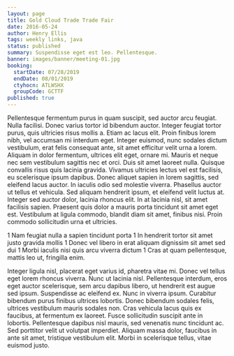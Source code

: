 ```yaml
---
layout: page
title: Gold Cloud Trade Trade Fair
date: 2016-05-24
author: Henry Ellis
tags: weekly links, java
status: published
summary: Suspendisse eget est leo. Pellentesque.
banner: images/banner/meeting-01.jpg
booking:
  startDate: 07/28/2019
  endDate: 08/01/2019
  ctyhocn: ATLWSHX
  groupCode: GCTTF
published: true
---
```

Pellentesque fermentum purus in quam suscipit, sed auctor arcu feugiat. Nulla facilisi. Donec varius tortor id bibendum auctor. Integer feugiat tortor purus, quis ultricies risus mollis a. Etiam ac lacus elit. Proin finibus lorem nibh, vel accumsan mi interdum eget. Integer euismod, nunc sodales dictum vestibulum, erat felis consequat ante, sit amet efficitur velit urna a lorem. Aliquam in dolor fermentum, ultrices elit eget, ornare mi. Mauris et neque nec sem vestibulum sagittis nec et orci. Duis sit amet laoreet nulla. Quisque convallis risus quis lacinia gravida.
Vivamus ultricies lectus vel est facilisis, eu scelerisque ipsum dapibus. Donec aliquet sapien in lorem sagittis, sed eleifend lacus auctor. In iaculis odio sed molestie viverra. Phasellus auctor ut tellus et vehicula. Sed aliquam hendrerit ipsum, et eleifend velit luctus at. Integer sed auctor dolor, lacinia rhoncus elit. In at lacinia nisl, sit amet facilisis sapien. Praesent quis dolor a mauris porta tincidunt sit amet eget est. Vestibulum at ligula commodo, blandit diam sit amet, finibus nisi. Proin commodo sollicitudin urna et ultricies.

1 Nam feugiat nulla a sapien tincidunt porta
1 In hendrerit tortor sit amet justo gravida mollis
1 Donec vel libero in erat aliquam dignissim sit amet sed dui
1 Morbi iaculis nisi quis arcu viverra dictum
1 Cras at quam pellentesque, mattis leo ut, fringilla enim.

Integer ligula nisl, placerat eget varius id, pharetra vitae mi. Donec vel tellus eget lorem rhoncus viverra. Nunc ut lacinia nisl. Pellentesque interdum, eros eget auctor scelerisque, sem arcu dapibus libero, ut hendrerit est augue sed ipsum. Suspendisse ac eleifend ex. Nunc in viverra ipsum. Curabitur bibendum purus finibus ultrices lobortis. Donec bibendum sodales felis, ultrices vestibulum mauris sodales non. Cras vehicula lacus quis ex faucibus, at fermentum ex laoreet. Fusce sollicitudin suscipit ante in lobortis. Pellentesque dapibus nisl mauris, sed venenatis nunc tincidunt ac. Sed porttitor velit ut volutpat imperdiet. Aliquam massa dolor, faucibus in ante sit amet, tristique vestibulum elit. Morbi in scelerisque tellus, vitae euismod justo.
